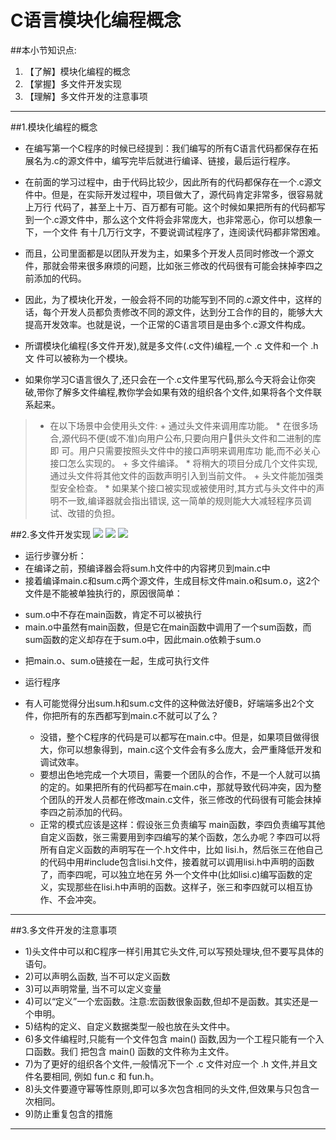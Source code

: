# C语言模块化编程概念
##本小节知识点:
1. 【了解】模块化编程的概念
2. 【掌握】多文件开发实现
3. 【理解】多文件开发的注意事项

---


##1.模块化编程的概念
- 在编写第一个C程序的时候已经提到：我们编写的所有C语言代码都保存在拓展名为.c的源文件中，编写完毕后就进行编译、链接，最后运行程序。

- 在前面的学习过程中，由于代码比较少，因此所有的代码都保存在一个.c源文件中。但是，在实际开发过程中，项目做大了，源代码肯定非常多，很容易就上万行 代码了，甚至上十万、百万都有可能。这个时候如果把所有的代码都写到一个.c源文件中，那么这个文件将会非常庞大，也非常恶心，你可以想象一下，一个文件 有十几万行文字，不要说调试程序了，连阅读代码都非常困难。

- 而且，公司里面都是以团队开发为主，如果多个开发人员同时修改一个源文件，那就会带来很多麻烦的问题，比如张三修改的代码很有可能会抹掉李四之前添加的代码。

- 因此，为了模块化开发，一般会将不同的功能写到不同的.c源文件中，这样的话，每个开发人员都负责修改不同的源文件，达到分工合作的目的，能够大大提高开发效率。也就是说，一个正常的C语言项目是由多个.c源文件构成。


- 所谓模块化编程(多文件开发),就是多文件(.c文件)编程,一个 .c 文件和一个 .h 文 件可以被称为一个模块。

- 如果你学习C语言很久了,还只会在一个.c文件里写代码,那么今天将会让你突破,带你了解多文件编程,教你学会如果有效的组织各个文件,如果将各个文件联系起来。

>- 在以下场景中会使用头文件:
    + 通过头文件来调用库功能。
        * 在很多场合,源代码不便(或不准)向用户公布,只要向用户􏰀供头文件和二进制的库即
可。用户只需要按照头文件中的接口声明来调用库功 能,而不必关心接口怎么实现的。
    + 多文件编译。
        * 将稍大的项目分成几个文件实现,通过头文件将其他文件的函数声明引入到当前文件。
    + 头文件能加强类型安全检查。
        * 如果某个接口被实现或被使用时,其方式与头文件中的声明不一致,编译器就会指出错误,
这一简单的规则能大大减轻程序员调试、改错的负担。

##2.多文件开发实现
![](../images/mk1.png)
![](../images/mk2.png)
![](../images/mk3.png)

- 运行步骤分析：
- 在编译之前，预编译器会将sum.h文件中的内容拷贝到main.c中
- 接着编译main.c和sum.c两个源文件，生成目标文件main.o和sum.o，这2个文件是不能被单独执行的，原因很简单：
* sum.o中不存在main函数，肯定不可以被执行
* main.o中虽然有main函数，但是它在main函数中调用了一个sum函数，而sum函数的定义却存在于sum.o中，因此main.o依赖于sum.o
- 把main.o、sum.o链接在一起，生成可执行文件
- 运行程序

- 有人可能觉得分出sum.h和sum.c文件的这种做法好傻B，好端端多出2个文件，你把所有的东西都写到main.c不就可以了么？
    + 没错，整个C程序的代码是可以都写在main.c中。但是，如果项目做得很大，你可以想象得到，main.c这个文件会有多么庞大，会严重降低开发和调试效率。
    + 要想出色地完成一个大项目，需要一个团队的合作，不是一个人就可以搞的定的。如果把所有的代码都写在main.c中，那就导致代码冲突，因为整个团队的开发人员都在修改main.c文件，张三修改的代码很有可能会抹掉李四之前添加的代码。
    + 正常的模式应该是这样：假设张三负责编写 main函数，李四负责编写其他自定义函数，张三需要用到李四编写的某个函数，怎么办呢？李四可以将所有自定义函数的声明写在一个.h文件中，比如 lisi.h，然后张三在他自己的代码中用#include包含lisi.h文件，接着就可以调用lisi.h中声明的函数了，而李四呢，可以独立地在另 外一个文件中(比如lisi.c)编写函数的定义，实现那些在lisi.h中声明的函数。这样子，张三和李四就可以相互协作、不会冲突。

---

##3.多文件开发的注意事项
- 1)头文件中可以和C程序一样引用其它头文件,可以写预处理块,但不要写具体的语句。
- 2)可以声明么函数, 当不可以定义函数
- 3)可以声明常量, 当不可以定义变量
- 4)可以“定义”一个宏函数。注意:宏函数很象函数,但却不是函数。其实还是一个申明。
- 5)结构的定义、自定义数据类型一般也放在头文件中。
- 6)多文件编程时,只能有一个文件包含 main() 函数,因为一个工程只能有一个入口函数。我们 把包含 main() 函数的文件称为主文件。
- 7)为了更好的组织各个文件,一般情况下一个 .c 文件对应一个 .h 文件,并且文件名要相同, 例如 fun.c 和 fun.h。
- 8)头文件要遵守幂等性原则,即可以多次包含相同的头文件,但效果与只包含一次相同。
- 9)防止重复包含的措施
---


